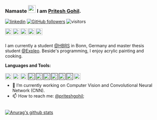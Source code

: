 ### Namaste <img src="https://media.giphy.com/media/WqR7WfQVrpXNcmrm81/giphy.gif" width="25px"> I am [Pritesh Gohil](https://priteshgohil.github.io).

[![linkedin](https://img.shields.io/badge/LinkedIn-blue?style=flat&logo=linkedin&labelColor=blue)](https://www.linkedin.com/in/priteshbgohil)
[![GitHub followers](https://img.shields.io/github/followers/priteshgohil?label=Follow&style=social)](https://github.com/priteshgohil)
![visitors](https://visitor-badge.glitch.me/badge?page_id=priteshgohil.visitor-badge)

<a href="https://medium.com/@priteshbgohil">
  <img align="left" alt="Pritesh Gohil" width="22px" src="https://cdn.jsdelivr.net/npm/simple-icons@v3/icons/medium.svg" />
</a>
<a href="https://www.instagram.com/pixel_ryb/">
  <img align="left" alt="Pritesh's Instagram" width="22px" src="https://cdn.jsdelivr.net/npm/simple-icons@v3/icons/instagram.svg" />
</a>
<a href="https://www.xing.com/profile/Pritesh_Gohil/cv">
  <img align="left" alt="Pritesh's Xing" width="22px" src="https://cdn.jsdelivr.net/npm/simple-icons@v3/icons/xing.svg" />
</a>
<a href="https://www.researchgate.net/profile/Pritesh_Gohil">
  <img align="left" alt="Pritesh's Xing" width="22px" src="https://cdn.jsdelivr.net/npm/simple-icons@v3/icons/researchgate.svg" />
</a>
<a href="https://stackoverflow.com/users/10451749/pritesh-gohil?tab=profile">
  <img align="left" alt="Pritesh's Xing" width="22px" src="https://cdn.jsdelivr.net/npm/simple-icons@v3/icons/stackoverflow.svg" />
</a>
<br />
<br />

I am currently a student [@HBRS](https://www.h-brs.de/) in Bonn, Germany and master thesis student [@Expleo](https://de.expleogroup.com/de/). Beside's programming, I enjoy acrylic painting and cooking.

**Languages and Tools:**  
<br />
<a href="https://www.docker.com/get-started">
  <img align="left" alt="Pritesh's Xing" width="22px" src="https://cdn.jsdelivr.net/npm/simple-icons@v3/icons/docker.svg" />
</a>
<a href="https://www.github.com/priteshgohil">
  <img align="left" alt="Pritesh's Xing" width="22px" src="https://cdn.jsdelivr.net/npm/simple-icons@v3/icons/github.svg" />
</a>
<a href="https://discuss.pytorch.org/u/pritesh_gohil/summary">
  <img align="left" alt="Pritesh's Xing" width="22px" src="https://cdn.jsdelivr.net/npm/simple-icons@v3/icons/pytorch.svg" />
</a>
<a href="">
  <img align="left" alt="Pritesh's Xing" width="22px" src="https://cdn.jsdelivr.net/npm/simple-icons@v3/icons/c.svg" />
</a>
</a>
<a href="">
  <img align="left" alt="Pritesh's Xing" width="22px" src="https://cdn.jsdelivr.net/npm/simple-icons@v3/icons/python.svg" />
</a>
</a>
<a href="">
  <img align="left" alt="Pritesh's Xing" width="22px" src="https://cdn.jsdelivr.net/npm/simple-icons@v3/icons/java.svg" />
</a>
</a>
<a href="">
  <img align="left" alt="Pritesh's Xing" width="22px" src="https://cdn.jsdelivr.net/npm/simple-icons@v3/icons/linux.svg" />
</a>
</a>
<a href="">
  <img align="left" alt="Pritesh's Xing" width="22px" src="https://cdn.jsdelivr.net/npm/simple-icons@v3/icons/windows.svg" />
</a>
</a>
<a href="">
  <img align="left" alt="Pritesh's Xing" width="22px" src="https://cdn.jsdelivr.net/npm/simple-icons@v3/icons/microsoft.svg" />
</a>
</a>
<a href="https://de.wikipedia.org/wiki/LaTeX">
  <img align="left" alt="Pritesh's Xing" width="22px" src="https://cdn.jsdelivr.net/npm/simple-icons@v3/icons/latex.svg" />
</a>
<br />



- 🔭 I’m currently working on Computer Vision and Convolutional Neural Network (CNN).
- 📫 How to reach me: [@priteshgohil](https://www.linkedin.com/in/priteshbgohil);

<br /> 
<a href="https://github.com/anuraghazra/github-readme-stats">
  <img align="center" src="https://github-readme-stats.anuraghazra1.vercel.app/api?username=priteshgohil&show_icons=true&include_all_commits=true&theme=material-palenight" alt="Anurag's github stats" />
</a>
